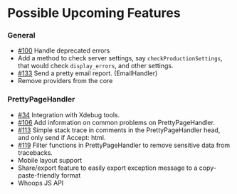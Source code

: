 # Possible Upcoming Features

### General
* [#100](https://github.com/filp/whoops/issues/100) Handle deprecated errors
* Add a method to check server settings, say `checkProductionSettings`, that would check `display_errors`, and other settings.
* [#133](https://github.com/filp/whoops/issues/133) Send a pretty email report. (EmailHandler)
* Remove providers from the core

### PrettyPageHandler
* [#34](https://github.com/filp/whoops/issues/34) Integration with Xdebug tools.
* [#106](https://github.com/filp/whoops/issues/106) Add information on common problems on PrettyPageHandler.
* [#113](https://github.com/filp/whoops/issues/113) Simple stack trace in comments in the PrettyPageHandler head, and only send if Accept: html.
* [#119](https://github.com/filp/whoops/issues/119#issuecomment-34502643) Filter functions in PrettyPageHandler to remove sensitive data from tracebacks.
* Mobile layout support
* Share/export feature to easily export exception message to a copy-paste-friendly format
* Whoops JS API
